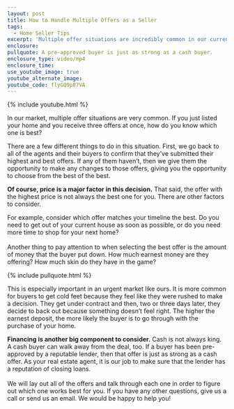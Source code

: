 ```yaml
---
layout: post
title: How to Handle Multiple Offers as a Seller
tags:
  - Home Seller Tips
excerpt: 'Multiple offer situations are incredibly common in our current real estate market. As a home seller, how do you know which offer is the best?'
enclosure:
pullquote: A pre-approved buyer is just as strong as a cash buyer.
enclosure_type: video/mp4
enclosure_time:
use_youtube_image: true
youtube_alternate_image:
youtube_code: flyGQ9p87VA
---
```



{% include youtube.html %}

In our market, multiple offer situations are very common. If you just listed your home and you receive three offers at once, how do you know which one is best?

There are a few different things to do in this situation. First, we go back to all of the agents and their buyers to confirm that they’ve submitted their highest and best offers. If any of them haven’t, then we give them the opportunity to make any changes to those offers, giving you the opportunity to choose from the best of the best.

**Of course, price is a major factor in this decision.** That said, the offer with the highest price is not always the best one for you. There are other factors to consider.

For example, consider which offer matches your timeline the best. Do you need to get out of your current house as soon as possible, or do you need more time to shop for your next home?
<br>
<br>Another thing to pay attention to when selecting the best offer is the amount of money that the buyer put down. How much earnest money are they offering? How much skin do they have in the game?

{% include pullquote.html %}

This is especially important in an urgent market like ours. It is more common for buyers to get cold feet because they feel like they were rushed to make a decision. They get under contract and then, two or three days later, they decide to back out because something doesn’t feel right. The higher the earnest deposit, the more likely the buyer is to go through with the purchase of your home.

**Financing is another big component to consider.** Cash is not always king. A cash buyer can walk away from the deal, too. If a buyer has been pre-approved by a reputable lender, then that offer is just as strong as a cash offer. As your real estate agent, it is our job to make sure that the lender has a reputation of closing loans.
<br>
<br>We will lay out all of the offers and talk through each one in order to figure out which one works best for you. If you have any other questions, give us a call or send us an email. We would be happy to help you!